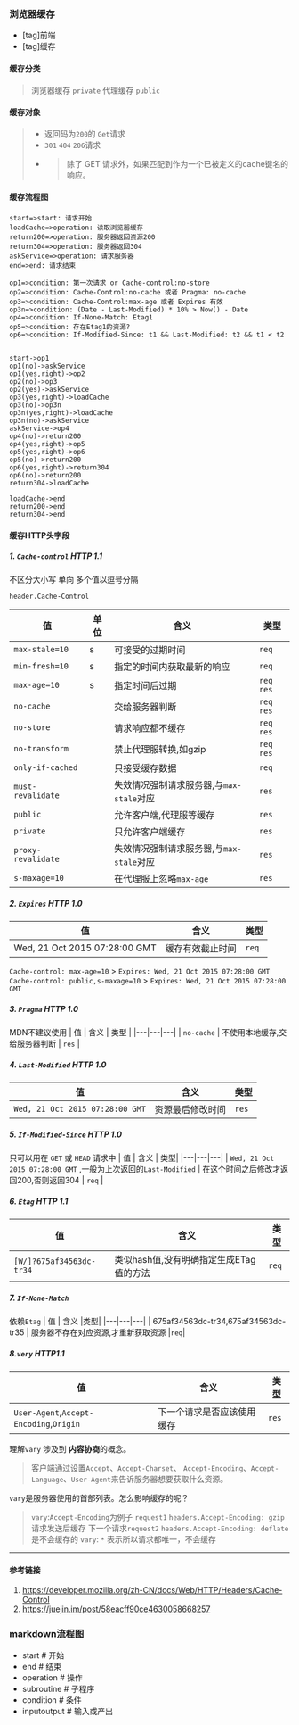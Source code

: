 ### 浏览器缓存
- [tag]前端 
- [tag]缓存

#### 缓存分类
> 浏览器缓存 `private`
> 代理缓存 `public`

#### 缓存对象
> * 返回码为`200`的 `Get`请求
> * `301` `404` `206`请求
> * > 除了 GET 请求外，如果匹配到作为一个已被定义的cache键名的响应。

#### 缓存流程图

``` flow
start=>start: 请求开始
loadCache=>operation: 读取浏览器缓存
return200=>operation: 服务器返回资源200
return304=>operation: 服务器返回304
askService=>operation: 请求服务器
end=>end: 请求结束

op1=>condition: 第一次请求 or Cache-control:no-store
op2=>condition: Cache-Control:no-cache 或者 Pragma: no-cache
op3=>condition: Cache-Control:max-age 或者 Expires 有效
op3n=>condition: (Date - Last-Modified) * 10% > Now() - Date
op4=>condition: If-None-Match: Etag1
op5=>condition: 存在Etag1的资源?
op6=>condition: If-Modified-Since: t1 && Last-Modified: t2 && t1 < t2


start->op1
op1(no)->askService
op1(yes,right)->op2
op2(no)->op3
op2(yes)->askService
op3(yes,right)->loadCache
op3(no)->op3n
op3n(yes,right)->loadCache
op3n(no)->askService
askService->op4
op4(no)->return200
op4(yes,right)->op5
op5(yes,right)->op6
op5(no)->return200
op6(yes,right)->return304
op6(no)->return200
return304->loadCache

loadCache->end
return200->end
return304->end
```

#### 缓存HTTP头字段
##### 1. `Cache-control` HTTP 1.1
不区分大小写 单向 多个值以逗号分隔

```
header.Cache-Control
```
| 值  | 单位  | 含义 | 类型|
|---|---|---|---|
|`max-stale=10`| s | 可接受的过期时间 | `req`|
|`min-fresh=10`| s | 指定的时间内获取最新的响应 | `req`|
|`max-age=10`  | s | 指定时间后过期 | `req` `res`|
|`no-cache`    |   | 交给服务器判断  | `req` `res` |
|`no-store`    |   | 请求响应都不缓存| `req` `res`|
|`no-transform`|   | 禁止代理服转换,如gzip| `req` `res`| 
|`only-if-cached`| | 只接受缓存数据| `req`|
|`must-revalidate`| | 失效情况强制请求服务器,与`max-stale`对应 | `res` |
|`public`| | 允许客户端,代理服等缓存 | `res` |
|`private`| | 只允许客户端缓存 |`res` |
|`proxy-revalidate`| | 失效情况强制请求服务器,与`max-stale`对应 | `res` |
|`s-maxage=10`| | 在代理服上忽略`max-age`| `res`|

##### 2. `Expires` HTTP 1.0
|  值 |  含义 | 类型|
|---|---|---|
|  Wed, 21 Oct 2015 07:28:00 GMT |  缓存有效截止时间 | `req`|

`Cache-control: max-age=10` > `Expires: Wed, 21 Oct 2015 07:28:00 GMT`
`Cache-control: public,s-maxage=10` > `Expires: Wed, 21 Oct 2015 07:28:00 GMT`

##### 3. `Pragma` HTTP 1.0
MDN不建议使用
|  值 |  含义  | 类型 |
|---|---|---|
|  `no-cache` | 不使用本地缓存,交给服务器判断  | `res` |

##### 4. `Last-Modified` HTTP 1.0
|  值 |  含义 | 类型 |
|---|---|---|
|  `Wed, 21 Oct 2015 07:28:00 GMT` | 资源最后修改时间  | `res`|

##### 5. `If-Modified-Since` HTTP 1.0
只可以用在 `GET` 或 `HEAD` 请求中
|  值 | 含义  | 类型|
|---|---|---|
| `Wed, 21 Oct 2015 07:28:00 GMT` ,一般为上次返回的`Last-Modified` |  在这个时间之后修改才返回200,否则返回304 | `req` |

##### 6. `Etag` HTTP 1.1
|  值 | 含义  |类型|
|---|---|---|
| `[W/]?675af34563dc-tr34`  | 类似hash值,没有明确指定生成ETag值的方法  |`req`|
##### 7. `If-None-Match`
依赖`Etag`
| 值  | 含义  |类型|
|---|---|---|
| 675af34563dc-tr34,675af34563dc-tr35  |  服务器不存在对应资源,才重新获取资源 |`req`|

##### 8.`very` HTTP1.1
|  值 | 含义  | 类型|
|---|---|---|
|  `User-Agent`,`Accept-Encoding`,`Origin` |  下一个请求是否应该使用缓存 |`res`|

理解`vary` 涉及到 **内容协商**的概念。
> 客户端通过设置`Accept`、`Accept-Charset`、 `Accept-Encoding`、`Accept-Language`、`User-Agent`来告诉服务器想要获取什么资源。

`vary`是服务器使用的首部列表。怎么影响缓存的呢？
> `vary`:`Accept-Encoding`为例子
> `request1` `headers.Accept-Encoding: gzip` 请求发送后缓存
> 下一个请求`request2` `headers.Accept-Encoding: deflate` 是不会缓存的
> `vary`: `*` 表示所以请求都唯一，不会缓存



---

#### 参考链接
1. https://developer.mozilla.org/zh-CN/docs/Web/HTTP/Headers/Cache-Control
2. https://juejin.im/post/58eacff90ce4630058668257





### markdown流程图
- start # 开始
- end # 结束
- operation # 操作
- subroutine # 子程序
- condition # 条件
- inputoutput # 输入或产出